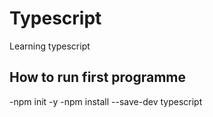 # Typescript
Learning typescript

## How to run first programme
 -npm init -y
 -npm install --save-dev typescript
